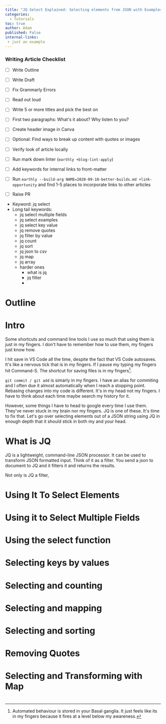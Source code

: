```yaml
---
title: "JQ Select Explained: Selecting elements from JSON with Examples"
categories:
  - Tutorials
toc: true
author: Adam
published: False
internal-links:
 - just an example
---
```

### Writing Article Checklist

- [ ] Write Outline
- [ ] Write Draft
- [ ] Fix Grammarly Errors
- [ ] Read out loud
- [ ] Write 5 or more titles and pick the best on
- [ ] First two paragraphs: What's it about? Why listen to you?
- [ ] Create header image in Canva
- [ ] Optional: Find ways to break up content with quotes or images
- [ ] Verify look of article locally
- [ ] Run mark down linter (`earthly +blog-lint-apply`)
- [ ] Add keywords for internal links to front-matter
- [ ] Run `earthly --build-arg NAME=2020-09-10-better-builds.md +link-opportunity` and find 1-5 places to incorporate links to other articles
- [ ] Raise PR


- Keyword: jq select
- Long tail keywords:
    - jq select multiple fields
    - jq select examples
    - jq select key value
    - jq remove quotes
    - jq filter by value
    - jq count
    - jq sort
    - jq json to csv
    - jq map
    - jq array
    - harder ones
        - what is jq
        - jq filter
        - 

# Outline
# Intro
Some shortcuts and command line tools I use so much that using them is just in my fingers. I don't have to remember how to use them, my fingers just know how. 

I hit save in VS Code all the time, despite the fact that VS Code autosaves. It's like a nervous tick that is in my fingers. If I pause my typing my fingers hit Command-S. The shortcut for saving files is in my fingers[^1]. 

`git commit / git add` is simarly in my fingers. I have an alias for commiting and I often due it almost automatically when I reach a stopping point. Rebasing changes into my code is different. It's in my head not my fingers. I have to think about each time maybe search my history for it.

However, some things I have to head to google every time I use them. They've never stuck in my brain nor my fingers. JQ is one of these. It's time to fix that. Let's go over selecting elements out of a JSON string using JQ in enough depth that it should stick in both my and your head.

# What is JQ
JQ is a lightweight, command-line JSON processor.  It can be used to transform JSON formatted input. Think of it as a filter. You send a json to document to JQ and it filters it and returns the results. 

Not only is JQ a filter, 


# Using It To Select Elements
# Using it to Select Multiple Fields
# Using the select function
# Selecting keys by values
# Selecting and counting
# Selecting and mapping
# Selecting and sorting
# Removing Quotes
# Selecting and Transforming with Map  
# 

[^1]: Automated behaviour is stored in your Basal ganglia. It just feels like its in my fingers because it fires at a level below my awareness. 